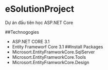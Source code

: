 # eSolutionProject
Dự án đầu tiên học ASP.NET Core

##Technogogies
- ASP.NET CORE 3.1
- Entity Frameworf Core 3.1
##Install Packages
- Microsort.EntityFramworkCore.SqlServer
- Microsort.EntityFramworkCore.Tools
- Microsort.EntityFramworkCore.Design

